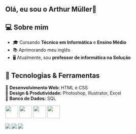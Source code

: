 ## Olá, eu sou o Arthur Müller👋

## 💻 Sobre mim  
- 🎓 Cursando **Técnico em Informática** e **Ensino Médio**  
- 📚 Aprimorando meu inglês  
- 🖥️ Atualmente, sou **professor de informática na Solução**

## 🚀 Tecnologias & Ferramentas  
🔹 **Desenvolvimento Web:** HTML e CSS<br>
🔹 **Design & Produtividade:** Photoshop, Illustrator, Excel  
🔹 **Banco de Dados:** SQL  

<p align="left">
  <img src="https://cdn.jsdelivr.net/gh/devicons/devicon/icons/html5/html5-original.svg" width="40" height="40"/>
  <img src="https://cdn.jsdelivr.net/gh/devicons/devicon/icons/css3/css3-original.svg" width="40" height="40"/>
  <!--<img src="https://cdn.jsdelivr.net/gh/devicons/devicon/icons/javascript/javascript-original.svg" width="40" height="40"/>-->
  <img src="https://cdn.jsdelivr.net/gh/devicons/devicon/icons/photoshop/photoshop-line.svg" width="40" height="40"/>
 <img src="https://cdn.jsdelivr.net/gh/devicons/devicon@latest/icons/mysql/mysql-plain-wordmark.svg"  width="40" height="40"/>
</p>

<div>
  <a href="https://www.instagram.com/arthur_muller_g/"><img src="https://img.shields.io/badge/Instagram-E4405F?style=for-the-badge&logo=instagram&logoColor=white" target="_blanck"></a>
  <a href="https://www.linkedin.com/in/arthurmullerg"><img src="https://img.shields.io/badge/LinkedIn-0077B5?style=for-the-badge&logo=linkedin&logoColor=whit" target="_blanck"></a>
   <a href="https://www.instagram.com/arthur_muller_g/"><img src="https://img.shields.io/badge/GitHub-100000?style=for-the-badge&logo=github&logoColor=whit" target="_blanck"></a>
</div>

